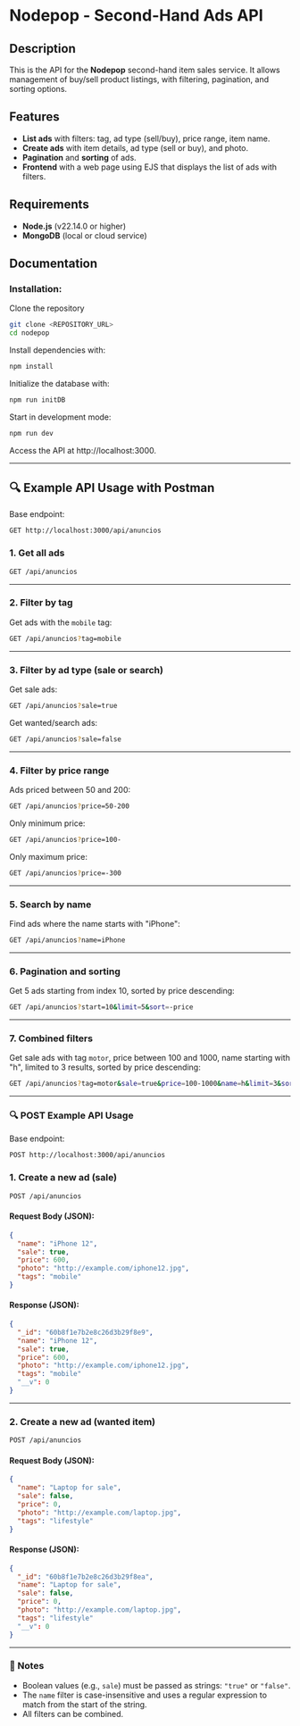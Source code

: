 
# Nodepop - Second-Hand Ads API

## Description

This is the API for the **Nodepop** second-hand item sales service. It allows management of buy/sell product listings, with filtering, pagination, and sorting options.

## Features

- **List ads** with filters: tag, ad type (sell/buy), price range, item name.
- **Create ads** with item details, ad type (sell or buy), and photo.
- **Pagination** and **sorting** of ads.
- **Frontend** with a web page using EJS that displays the list of ads with filters.

## Requirements

- **Node.js** (v22.14.0 or higher)
- **MongoDB** (local or cloud service)

## Documentation

### Installation:

Clone the repository

```sh
git clone <REPOSITORY_URL>
cd nodepop
```

Install dependencies with:

```sh
npm install
```

Initialize the database with:

```sh
npm run initDB
```

Start in development mode:

```sh
npm run dev
```

Access the API at http://localhost:3000.

---

## 🔍 Example API Usage with Postman

Base endpoint:

```sh
GET http://localhost:3000/api/anuncios
```

### 1. Get all ads

```sh
GET /api/anuncios
```

---

### 2. Filter by tag

Get ads with the `mobile` tag:

```sh
GET /api/anuncios?tag=mobile
```

---

### 3. Filter by ad type (sale or search)

Get sale ads:

```sh
GET /api/anuncios?sale=true
```

Get wanted/search ads:

```sh
GET /api/anuncios?sale=false
```

---

### 4. Filter by price range

Ads priced between 50 and 200:

```sh
GET /api/anuncios?price=50-200
```

Only minimum price:

```sh
GET /api/anuncios?price=100-
```

Only maximum price:

```sh
GET /api/anuncios?price=-300
```

---

### 5. Search by name

Find ads where the name starts with "iPhone":

```sh
GET /api/anuncios?name=iPhone
```

---

### 6. Pagination and sorting

Get 5 ads starting from index 10, sorted by price descending:

```sh
GET /api/anuncios?start=10&limit=5&sort=-price
```

---

### 7. Combined filters

Get sale ads with tag `motor`, price between 100 and 1000, name starting with "h", limited to 3 results, sorted by price descending:

```sh
GET /api/anuncios?tag=motor&sale=true&price=100-1000&name=h&limit=3&sort=-price
```

---

### 🔍 POST Example API Usage

Base endpoint:

```sh
POST http://localhost:3000/api/anuncios
```

### 1. Create a new ad (sale)

```sh
POST /api/anuncios
```

#### Request Body (JSON):

```json
{
  "name": "iPhone 12",
  "sale": true,
  "price": 600,
  "photo": "http://example.com/iphone12.jpg",
  "tags": "mobile"
}
```

#### Response (JSON):

```json
{
  "_id": "60b8f1e7b2e8c26d3b29f8e9",
  "name": "iPhone 12",
  "sale": true,
  "price": 600,
  "photo": "http://example.com/iphone12.jpg",
  "tags": "mobile"
  "__v": 0
}
```

---

### 2. Create a new ad (wanted item)

```sh
POST /api/anuncios
```

#### Request Body (JSON):

```json
{
  "name": "Laptop for sale",
  "sale": false,
  "price": 0,
  "photo": "http://example.com/laptop.jpg",
  "tags": "lifestyle"
}
```

#### Response (JSON):

```json
{
  "_id": "60b8f1e7b2e8c26d3b29f8ea",
  "name": "Laptop for sale",
  "sale": false,
  "price": 0,
  "photo": "http://example.com/laptop.jpg",
  "tags": "lifestyle"
  "__v": 0
}
```

---

### 📌 Notes

- Boolean values (e.g., `sale`) must be passed as strings: `"true"` or `"false"`.
- The `name` filter is case-insensitive and uses a regular expression to match from the start of the string.
- All filters can be combined.

